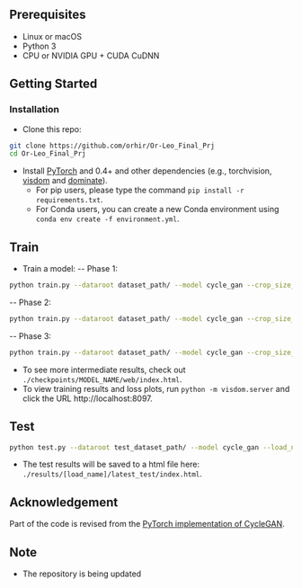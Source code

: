 ## Prerequisites
- Linux or macOS
- Python 3
- CPU or NVIDIA GPU + CUDA CuDNN

## Getting Started
### Installation

- Clone this repo:
```bash
git clone https://github.com/orhir/Or-Leo_Final_Prj
cd Or-Leo_Final_Prj
```

- Install [PyTorch](http://pytorch.org) and 0.4+ and other dependencies (e.g., torchvision, [visdom](https://github.com/facebookresearch/visdom) and [dominate](https://github.com/Knio/dominate)).
  - For pip users, please type the command `pip install -r requirements.txt`.
  - For Conda users, you can create a new Conda environment using `conda env create -f environment.yml`.

## Train
- Train a model:
  -- Phase 1:
```bash
python train.py --dataroot dataset_path/ --model cycle_gan --crop_size_z 32 --crop_size 256 --only_seg --max_dataset_size 200 --name phase_1 --train_phase 1 [--four_labels]
```
  -- Phase 2:
```bash
python train.py --dataroot dataset_path/ --model cycle_gan --crop_size_z 32 --crop_size 256 --load_seg --load_name phase_1 --max_dataset_size 200 --name phase_2 --train_phase 2 [--four_labels]
``` 
  -- Phase 3:
```bash
python train.py --dataroot dataset_path/ --model cycle_gan --crop_size_z 32 --crop_size 256 --load_all_networks --load_name phase_2 --max_dataset_size 200 --name phase_2 --lambda_seg_from_syn 0.5 --train_phase 3 [--four_labels]
``` 

- To see more intermediate results, check out `./checkpoints/MODEL_NAME/web/index.html`.
 - To view training results and loss plots, run `python -m visdom.server` and click the URL http://localhost:8097.

## Test
```bash
python test.py --dataroot test_dataset_path/ --model cycle_gan --load_name phase_3 --crop_size 128 --crop_size_z 64 [--four_labels]
```
- The test results will be saved to a html file here: `./results/[load_name]/latest_test/index.html`.
## Acknowledgement
Part of the code is revised from the [PyTorch implementation of CycleGAN](https://github.com/junyanz/pytorch-CycleGAN-and-pix2pix).

## Note
* The repository is being updated
